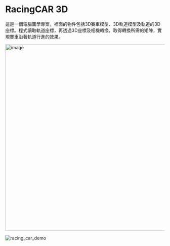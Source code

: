 # RacingCAR 3D
這是一個電腦圖學專案，裡面的物件包括3D賽車模型、3D軌道模型及軌道的3D座標。程式讀取軌道座標，再透過3D座標及相機轉換，取得轉換所需的矩陣，實現賽車沿著軌道行進的效果。

<img width="589" alt="image" src="https://github.com/vegetablechicken5437/RacingCAR-3D/assets/89286708/5f5c1ac5-597a-41fb-8042-8c1b0621b320">





![racing_car_demo](https://github.com/vegetablechicken5437/RacingCAR-3D/assets/89286708/5e768472-3454-4bc0-9520-259ad9e7142c)
